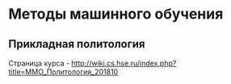 # Методы машинного обучения
## Прикладная политология

Страница курса - http://wiki.cs.hse.ru/index.php?title=ММО_Политология_201810
